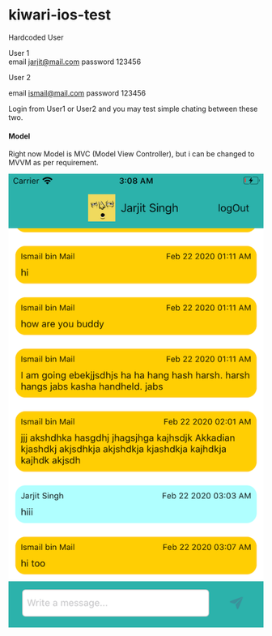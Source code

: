 # kiwari-ios-test
Hardcoded User

  User 1  
  email jarjit@mail.com
  password 123456

User 2

  email ismail@mail.com
  password 123456

Login from User1 or User2 and you may test simple chating between these two.

#### Model 
Right now Model is MVC (Model View Controller), but i can be changed to MVVM as per requirement.

![alt text](kiwari.png "Kiwari iPone images")

